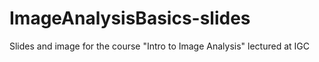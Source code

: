 # ImageAnalysisBasics-slides
Slides and image for the course "Intro to Image Analysis" lectured at IGC
